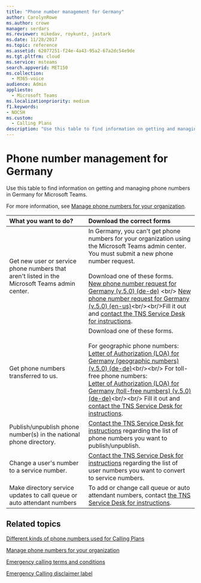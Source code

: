 ```yaml
---
title: "Phone number management for Germany"
author: CarolynRowe
ms.author: crowe
manager: serdars
ms.reviewer: mikedav, roykuntz, jastark
ms.date: 11/28/2017
ms.topic: reference
ms.assetid: 62077251-f24e-4a43-95a2-67a2dc54e9de
ms.tgt.pltfrm: cloud
ms.service: msteams
search.appverid: MET150
ms.collection: 
  - M365-voice
audience: Admin
appliesto: 
  - Microsoft Teams
ms.localizationpriority: medium
f1.keywords:
- NOCSH
ms.custom: 
  - Calling Plans
description: "Use this table to find information on getting and managing phone numbers in Germany for Microsoft Teams."
---
```


# Phone number management for Germany

Use this table to find information on getting and managing phone numbers in Germany for Microsoft Teams.
  
For more information, see [Manage phone numbers for your organization](manage-phone-numbers-for-your-organization.md).
  
|**What you want to do?**|**Download the correct forms**|
|:-----|:-----|
|Get new user or service phone numbers that aren't listed in the Microsoft Teams admin center.  <br/> | In Germany, you can't get phone numbers for your organization using the Microsoft Teams admin center. You must submit a new phone number request. <br/><br/>Download one of these forms. <br/>[New phone number request for Germany (v.5.0) (de-de)](https://download.microsoft.com/download/3/d/0/3d08f249-93a6-4bec-8c89-a2614ee0b84d/new-phone-number-request-for-germany-(v.5.0)-(de-de).pdf) <br/>  [New phone number request for Germany (v.5.0) (en-us)](https://download.microsoft.com/download/e/0/4/e043635c-f275-40dc-a45e-3120dfe0d748/new-phone-number-request-for-germany-(v.5.0)-(en-us).pdf)<br/><br/>Fill it out and [contact the TNS Service Desk for instructions](contact-tns-service-desk.md).  <br/> |
|Get phone numbers transferred to us.  <br/> | Download one of these forms. <br/><br/> For geographic phone numbers:<br/>[Letter of Authorization (LOA) for Germany (geographic numbers) (v.5.0) (de-de)](https://download.microsoft.com/download/c/6/7/c67575bb-22ca-4a0a-836f-e411094b9067/letter-of-authorization-(loa)-for-germany-(geographic-numbers)-(v.5.0)-(de-de).pdf)<br/><br/>  For toll-free phone numbers:<br/>[Letter of Authorization (LOA) for Germany (toll-free numbers) (v.5.0) (de-de)](https://download.microsoft.com/download/4/b/6/4b6d2f70-dd3b-4936-b3d6-fba19051d4d0/letter-of-authorization-(loa)-for-germany-(toll-free-numbers)-(v.5.0)-(de-de)%20(1).pdf)<br/><br/> Fill it out and [contact the TNS Service Desk for instructions](contact-tns-service-desk.md).  <br/> |
|Publish/unpublish phone number(s) in the national phone directory.  <br/> |[Contact the TNS Service Desk for instructions](contact-tns-service-desk.md) regarding the list of phone numbers you want to publish/unpublish. <br/> |
|Change a user's number to a service number.  <br/> |[Contact the TNS Service Desk for instructions](contact-tns-service-desk.md) regarding the list of user numbers you want to convert to service numbers. <br/> |
|Make directory service updates to call queue or auto attendant numbers|To add or change call queue or auto attendant numbers, contact [the TNS Service Desk for instructions](contact-tns-service-desk.md). |

## Related topics

[Different kinds of phone numbers used for Calling Plans](../different-kinds-of-phone-numbers-used-for-calling-plans.md)

[Manage phone numbers for your organization](manage-phone-numbers-for-your-organization.md)

[Emergency calling terms and conditions](../emergency-calling-terms-and-conditions.md)
  
[Emergency Calling disclaimer label](https://download.microsoft.com/download/a/8/0/a807c43d-2177-4fe0-8732-86b3784ae6e5/emergency-calling-label-(en-us)-(v.1.0).zip)  
